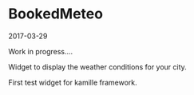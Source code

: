 BookedMeteo
===============
2017-03-29


Work in progress....



Widget to display the weather conditions for your city.




First test widget for kamille framework.